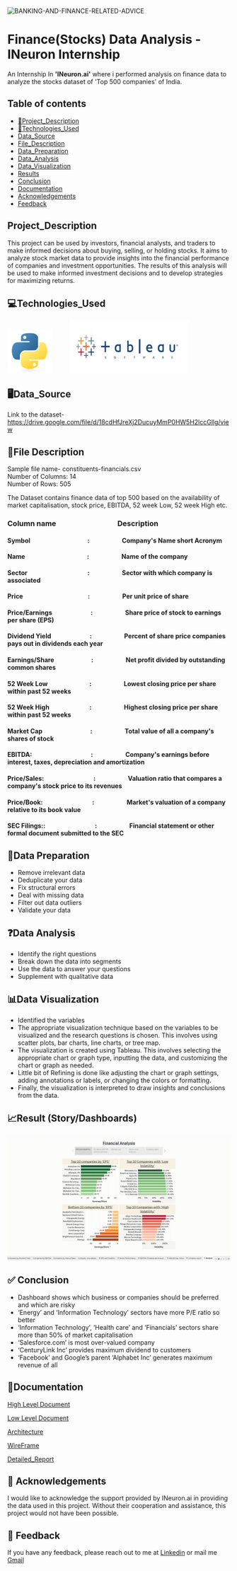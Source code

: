 ![BANKING-AND-FINANCE-RELATED-ADVICE](https://user-images.githubusercontent.com/82322259/231800757-adeafb22-af69-4b1c-ad09-c4913f44da30.jpg)

# Finance(Stocks) Data Analysis - INeuron Internship

An Internship In <b>'INeuron.ai'</b> where i performed analysis on finance data to analyze the stocks dataset of <emp>'Top 500 companies'</emp> of India.<br>


## Table of contents

- [📑Project_Description](#Project_Description)
- [🧑‍Technologies_Used](#Technologies_Used)
- [Data_Source](#Data_Source)
- [File_Description](#File_Description)
- [Data_Preparation](#🖥️Data_Preparation)
- [Data_Analysis](#Data_Analysis)
- [Data_Visualization](#Data_Visualization)
- [Results](#Results)
- [Conclusion](#Conclusion)
- [Documentation](#Documantation)
- [Acknowledgements](#Acknowledgements)
- [Feedback](#Feedback)


## Project_Description

This project can be used by investors, financial analysts, and traders to make informed decisions about buying, selling, or holding stocks.
It aims to analyze stock market data to provide insights into the financial performance of companies and investment opportunities. The results of this analysis will be used to make informed investment decisions and to develop strategies for maximizing returns.


## 💻Technologies_Used

<img src="https://raw.githubusercontent.com/devicons/devicon/master/icons/python/python-original.svg" alt="python" width="100" height="100"/> </a>
&emsp; &emsp;          <img src="https://github.com/haritpremrajput/haritpremrajput/blob/main/tableau-logo-tableau-software-700x263.jpg" width="270" height="120"/>


## 🖥️Data_Source

Link to the dataset- https://drive.google.com/file/d/18cdHfJreXj2DucuyMmP0HW5H2lccGllg/view


## 📄File Description

Sample file name- <emp> constituents-financials.csv </emp><br>
Number of Columns: <emp> 14 </emp><br>
Number of Rows: <emp> 505 </emp><br>

The Dataset contains finance data of top 500 based on the availability of market capitalisation, stock price, EBITDA, 52 week Low, 52 week High etc.

### Column name      &emsp;&emsp;&emsp;&emsp;&emsp;&emsp;&emsp;&emsp;         Description
#### Symbol &emsp;&emsp;&emsp;&emsp;&emsp;&emsp;&emsp;&emsp;&emsp;: &emsp;&emsp;&emsp;&emsp;&emsp;Company's Name short Acronym
#### Name&emsp;&emsp;&emsp;&emsp;&emsp;&emsp;&emsp;&emsp;&emsp;&emsp;: &emsp;&emsp;&emsp;&emsp;&emsp;Name of the company
#### Sector &nbsp;&nbsp;&emsp;&emsp;&emsp;&emsp;&emsp;&emsp;&emsp;&emsp;&emsp;: &emsp;&emsp;&emsp;&emsp;&emsp;Sector with which company is associated
#### Price &nbsp;&emsp;&emsp;&emsp;&emsp;&emsp;&emsp;&emsp;&emsp;&emsp;&emsp;: &emsp;&emsp;&emsp;&emsp;&emsp;Per unit price of share
#### Price/Earnings &emsp;&emsp;&emsp;&emsp;&emsp;&emsp;: &emsp;&emsp;&emsp;&emsp;&emsp;Share price of stock to earnings per share (EPS)
#### Dividend Yield &emsp;&emsp;&emsp;&emsp;&emsp;&emsp;: &emsp;&emsp;&emsp;&emsp;&emsp;Percent of share price companies pays out in dividends each year
#### Earnings/Share&emsp;&emsp;&emsp;&emsp;&emsp;&emsp;: &emsp;&emsp;&emsp;&emsp;&emsp;Net profit divided by outstanding common shares
#### 52 Week Low &ensp;&emsp;&emsp;&emsp;&emsp;&emsp;&emsp;: &emsp;&emsp;&emsp;&emsp;&emsp;Lowest closing price per share within past 52 weeks
#### 52 Week High&ensp;&emsp;&emsp;&emsp;&emsp;&emsp;&emsp;: &emsp;&emsp;&emsp;&emsp;&emsp;Highest closing price per share within past 52 weeks
#### Market Cap &ensp;&emsp;&emsp;&emsp;&emsp;&emsp;&emsp;&emsp;: &emsp;&emsp;&emsp;&emsp;&emsp;Total value of all a company's shares of stock
#### EBITDA:&ensp;&emsp;&emsp;&emsp;&emsp;&emsp;&emsp;&emsp;&emsp;&emsp;: &emsp;&emsp;&emsp;&emsp;&emsp;Company's earnings before interest, taxes, depreciation and amortization
#### Price/Sales:&emsp;&emsp;&emsp;&emsp;&emsp;&emsp;&emsp;&emsp;: &emsp;&emsp;&emsp;&emsp;&emsp;Valuation ratio that compares a company's stock price to its revenues
#### Price/Book:&emsp;&emsp;&emsp;&emsp;&emsp;&emsp;&emsp;&emsp;: &emsp;&emsp;&emsp;&emsp;&emsp;Market's valuation of a company relative to its book value
#### SEC Filings::&emsp;&emsp;&emsp;&emsp;&emsp;&emsp;&emsp;&emsp;: &emsp;&emsp;&emsp;&emsp;&emsp;Financial statement or other formal document submitted to the SEC


## 🧹Data Preparation

- Remove irrelevant data
- Deduplicate your data
- Fix structural errors
- Deal with missing data
- Filter out data outliers
- Validate your data


## ❓Data Analysis

- Identify the right questions
- Break down the data into segments
- Use the data to answer your questions
- Supplement with qualitative data


## 📊Data Visualization

- Identified the variables
- The appropriate visualization technique based on the variables to be visualized and the research questions is chosen. This involves using scatter plots, bar charts, line charts, or tree map.
- The visualization is created using Tableau. This involves selecting the appropriate chart or graph type, inputting the data, and customizing the chart or graph as needed.
- Little bit of Refining is done like adjusting the chart or graph settings, adding annotations or labels, or changing the colors or formatting.
- Finally, the visualization is interpreted to draw insights and conclusions from the data.


## 📈Result (Story/Dashboards)

<img src="https://github.com/haritpremrajput/INeuron-Internship--Finance-Stocks-Data-Analysis/blob/main/Dashboards_Story.gif?raw=true" >

## ✅ Conclusion

- Dashboard shows which business or companies should be preferred and which are risky
- ‘Energy’ and ‘Information Technology’ sectors have more P/E ratio so better
- ‘Information Technology’, ‘Health care’ and ‘Financials’ sectors share more than 50% of market capitalisation
- ‘Salesforce.com’ is most over-valued company
- ‘CenturyLink Inc’ provides maximum dividend to customers
- ‘Facebook’ and Google’s parent ‘Alphabet Inc’ generates maximum revenue of all


## 📃Documentation

[High Level Document](https://github.com/haritpremrajput/INeuron-Internship--Finance-Stocks-Data-Analysis/blob/main/HLD%20document%20.pdf)

[Low Level Document](https://github.com/haritpremrajput/INeuron-Internship--Finance-Stocks-Data-Analysis/blob/main/LLD%20document.pdf)

[Architecture](https://github.com/haritpremrajput/INeuron-Internship--Finance-Stocks-Data-Analysis/blob/main/Architecture%20Design.pdf)

[WireFrame](https://github.com/haritpremrajput/INeuron-Internship--Finance-Stocks-Data-Analysis/blob/main/Wireframe%20Document.pdf)

[Detailed_Report](https://github.com/haritpremrajput/INeuron-Internship--Finance-Stocks-Data-Analysis/blob/main/Detail%20project%20report%20FA.pptx)

## 👥 Acknowledgements

I would like to acknowledge the support provided by INeuron.ai in providing the data used in this project. Without their cooperation and assistance, this project would not have been possible.


## 📩 Feedback

If you have any feedback, please reach out to me at [Linkedin](https://www.linkedin.com/in/harit-prem-rajpu/) or mail me [Gmail](mail:nitinharit@gmail.com)
